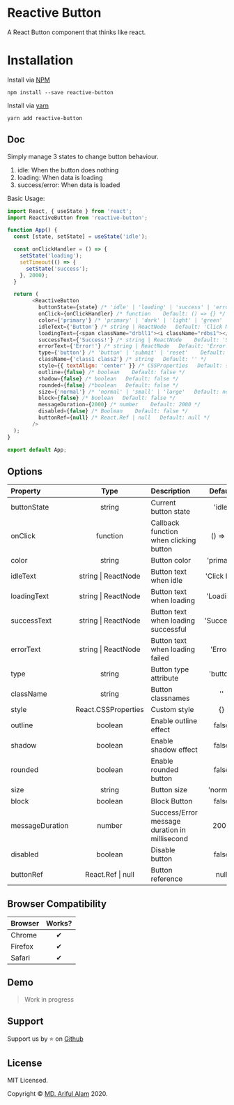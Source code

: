 # Reactive Button

A React Button component that thinks like react.


# Installation

Install via <a href="https://www.npmjs.com/package/reactive-button">NPM</a>
```
npm install --save reactive-button
```

Install via <a href="https://yarnpkg.com/package/reactive-button">yarn</a>
```
yarn add reactive-button
```

## Doc

Simply manage 3 states to change button behaviour.
1. idle: When the button does nothing
2. loading: When data is loading
3. success/error: When data is loaded

Basic Usage: 

```js
import React, { useState } from 'react';
import ReactiveButton from 'reactive-button';

function App() {
  const [state, setState] = useState('idle');

  const onClickHandler = () => {
    setState('loading');
    setTimeout(() => {
      setState('success');
    }, 2000);
  }

  return (
        <ReactiveButton
          buttonState={state} /* 'idle' | 'loading' | 'success' | 'error'   Default: 'idle' */
          onClick={onClickHandler} /* function    Default: () => {} */
          color={'primary'} /* 'primary' | 'dark' | 'light' | 'green' | 'red'   Default: 'primary' */
          idleText={'Button'} /* string | ReactNode   Default: 'Click Me'*/
          loadingText={<span className="drbll1"><i className="rdbs1"></i>Loading</span>} /* string | ReactNode    Default: 'Loading' */
          successText={'Success!'} /* string | ReactNode    Default: 'Success!' */
          errorText={'Error!'} /* string | ReactNode   Default: 'Error!' */
          type={'button'} /* 'button' | 'submit' | 'reset'    Default: 'button' */
          className={'class1 class2'} /* string   Default: '' */
          style={{ textAlign: 'center' }} /* CSSProperties   Default: {} */
          outline={false} /* boolean    Default: false */
          shadow={false} /* boolean   Default: false */
          rounded={false} /*boolean   Default: false */
          size={'normal'} /* 'normal' | 'small' | 'large'   Default: normal */
          block={false} /* boolean   Default: false */
          messageDuration={2000} /* number    Default: 2000 */
          disabled={false} /* Boolean    Default: false */
          buttonRef={null} /* React.Ref | null   Default: null */
        />
  );
}

export default App;
```

## Options

| Property            |  Type   | Description                                     | Default |
| :-----------        | :---:   | :-------------------------------------          | :----:  |
| buttonState | string | Current button state | 'idle' |
| onClick        | function   | Callback function when clicking button            | () => {}     |
| color     | string   | Button color       | 'primary'     |
| idleText         | string \| ReactNode     | Button text when idle         | 'Click Me'     |
| loadingText       | string \| ReactNode     | Button text when loading         | 'Loading'     |
| successText         | string \| ReactNode     | Button text when loading successful         | 'Success!'     |
| errorText         | string \| ReactNode     | Button text when loading failed     | 'Error!'     |
| type | string | Button type attribute | 'button' |
| className         | string     | Button classnames         | ''     |
| style         | React.CSSProperties     | Custom style       | {}     |
| outline | boolean | Enable outline effect | false |
| shadow         | boolean     | Enable shadow effect      | false     |
| rounded         | boolean     | Enable rounded button     | false     |
| size         | string     | Button size | 'normal'     |
| block         | boolean     | Block Button | false     |
| messageDuration         | number     | Success/Error message duration in millisecond      | 2000     |
| disabled         | boolean     | Disable button | false     |
| buttonRef         | React.Ref \| null    | Button reference     | null     |

## Browser Compatibility

| Browser | Works? |
| :------ | :----: |
| Chrome  |   ✔   |
| Firefox |   ✔   |
| Safari  |   ✔   |

## Demo

> Work in progress

## Support

Support us by :star: on <a href="https://github.com/arifszn/reactive-button">Github</a>

## License

<p>MIT Licensed.</p>
<p>Copyright © <a href="https://arifszn.github.io">MD. Ariful Alam</a> 2020.</p>
